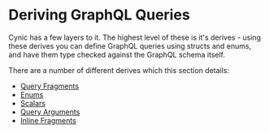 # Deriving GraphQL Queries

Cynic has a few layers to it. The highest level of these is it's derives -
using these derives you can define GraphQL queries using structs and enums, and
have them type checked against the GraphQL schema itself.

There are a number of different derives which this section details:

- [Query Fragments](./query-fragments.html)
- [Enums](./enums.html)
- [Scalars](./scalars.html)
- [Query Arguments](./query-arguments.html)
- [Inline Fragments](./inline-fragments.html)
